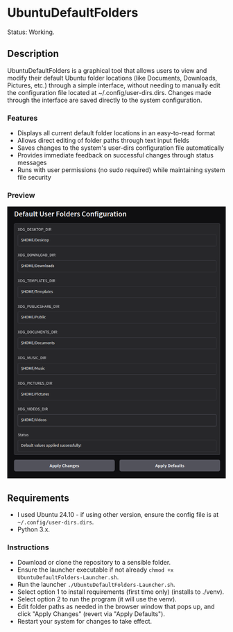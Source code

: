 # UbuntuDefaultFolders
Status: Working.

## Description
UbuntuDefaultFolders is a graphical tool that allows users to view and modify their default Ubuntu folder locations (like Documents, Downloads, Pictures, etc.) through a simple interface, without needing to manually edit the configuration file located at ~/.config/user-dirs.dirs. Changes made through the interface are saved directly to the system configuration.

### Features
- Displays all current default folder locations in an easy-to-read format
- Allows direct editing of folder paths through text input fields
- Saves changes to the system's user-dirs configuration file automatically
- Provides immediate feedback on successful changes through status messages
- Runs with user permissions (no sudo required) while maintaining system file security

### Preview
![UbuntuDefaultFolders Interface](media/UbuntuDefaultFolders_Screenshot.png)

## Requirements 
- I used Ubuntu 24.10 - if using other version, ensure the config file is at `~/.config/user-dirs.dirs`.
- Python 3.x.

### Instructions
- Download or clone the repository to a sensible folder.
- Ensure the launcher executable if not already `chmod +x UbuntuDefaultFolders-Launcher.sh`.
- Run the launcher `./UbuntuDefaultFolders-Launcher.sh`.
- Select option 1 to install requirements (first time only) (installs to ./venv).
- Select option 2 to run the program (it will use the venv).
- Edit folder paths as needed in the browser window that pops up, and click "Apply Changes" (revert via "Apply Defaults").
- Restart your system for changes to take effect.




